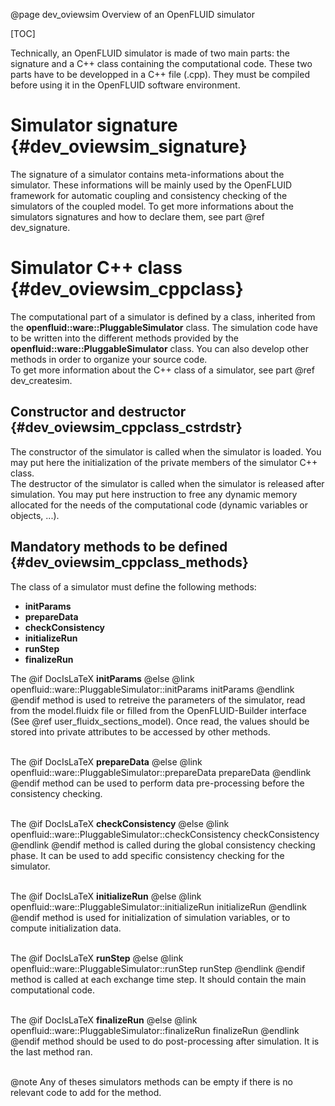 @page dev_oviewsim Overview of an OpenFLUID simulator

[TOC]

Technically, an OpenFLUID simulator is made of two main parts: 
the signature and a C++ class containing the computational code.
These two parts have to be developped in a C++ file (.cpp). 
They must be compiled before using it in the OpenFLUID software environment.


# Simulator signature {#dev_oviewsim_signature}

The signature of a simulator contains meta-informations about the simulator.
These informations will be mainly used by the OpenFLUID framework for automatic coupling 
and consistency checking of the simulators of the coupled model.
To get more informations about the simulators signatures and how to declare them, see part @ref dev_signature.
  

#  Simulator C++ class {#dev_oviewsim_cppclass}

The computational part of a simulator is defined by a class, 
inherited from the **openfluid::ware::PluggableSimulator** class.
The simulation code have to be written into the different methods
provided by the **openfluid::ware::PluggableSimulator** class.
You can also develop other methods in order to organize your source code.  
To get more information about the C++ class of a simulator, see part @ref dev_createsim.


## Constructor and destructor {#dev_oviewsim_cppclass_cstrdstr}

The constructor of the simulator is called when the simulator is loaded.
You may put here the initialization of the private members of the simulator C++ class.  
The destructor of the simulator is called when the simulator is released after simulation.
You may put here instruction to free any dynamic memory allocated 
for the needs of the computational code (dynamic variables or objects, ...).


## Mandatory methods to be defined {#dev_oviewsim_cppclass_methods}

The class of a simulator must define the following methods:

* **initParams**
* **prepareData**
* **checkConsistency**
* **initializeRun**
* **runStep**
* **finalizeRun**


The @if DocIsLaTeX **initParams** @else @link openfluid::ware::PluggableSimulator::initParams initParams @endlink @endif 
 method is used to retreive the parameters of the simulator, 
read from the model.fluidx file or filled from the OpenFLUID-Builder interface (See @ref user_fluidx_sections_model). 
Once read, the values should be stored into private attributes to be accessed by other methods.  
<br/>


The @if DocIsLaTeX **prepareData** @else @link openfluid::ware::PluggableSimulator::prepareData prepareData @endlink @endif
 method can be used to perform data pre-processing before the consistency checking.  
<br/>


The @if DocIsLaTeX **checkConsistency** @else @link openfluid::ware::PluggableSimulator::checkConsistency checkConsistency @endlink @endif 
 method is called during the global consistency checking phase. It can be used to add specific consistency checking for the simulator.  
<br/>


The @if DocIsLaTeX **initializeRun** @else @link openfluid::ware::PluggableSimulator::initializeRun initializeRun @endlink @endif
 method is used for initialization of simulation variables, or to compute initialization data.  
<br/>


The @if DocIsLaTeX **runStep** @else @link openfluid::ware::PluggableSimulator::runStep runStep @endlink @endif
 method is called at each exchange time step. It should contain the main computational code.  
<br/>


The @if DocIsLaTeX **finalizeRun** @else @link openfluid::ware::PluggableSimulator::finalizeRun finalizeRun @endlink @endif
 method should be used to do post-processing after simulation. It is the last method ran.  
<br/>

@note Any of theses simulators methods can be empty if there is no relevant code to add for the method.

